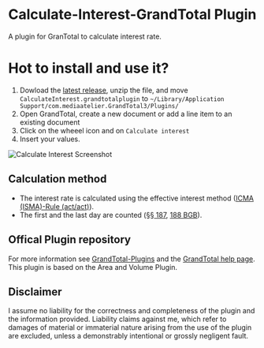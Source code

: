 # Calculate-Interest-GrandTotal Plugin
A plugin for GranTotal to calculate interest rate.

# Hot to install and use it?
1. Dowload the [latest release](https://github.com/jajoho/Calculate-Interest-GrandTotal-Plugin/releases), unzip the file, and move <code>CalculateInterest.grandtotalplugin</code> to <code>~/Library/Application Support/com.mediaatelier.GrandTotal3/Plugins/</code>
2. Open GrandTotal, create a new document or add a line item to an existing document
3. Click on the wheeel icon and on <code>Calculate interest</code>
4. Insert your values.


![Calculate Interest Screenshot](https://user-images.githubusercontent.com/15175599/151969970-22a6bd5a-a078-4f07-b708-4ec4791d8a5c.png)


## Calculation method
- The interest rate is calculated using the effective interest method ([ICMA (ISMA)-Rule (act/act)](https://en.wikipedia.org/wiki/Day_count_convention#Actual_methods)).
- The first and the last day are counted ([§§ 187](https://www.gesetze-im-internet.de/bgb/__187.html), [188 BGB](https://www.gesetze-im-internet.de/bgb/__188.html)).

## Offical Plugin repository
For more information see [GrandTotal-Plugins](https://github.com/mediaatelier/GrandTotal-Plugins) and the [GrandTotal help page](https://www.mediaatelier.com/GrandTotal7/help/?lang=en).
This plugin is based on the Area and Volume Plugin.

## Disclaimer
I assume no liability for the correctness and completeness of the plugin and the information provided.
Liability claims against me, which refer to damages of material or immaterial nature arising from the use of the plugin are excluded, unless a demonstrably intentional or grossly negligent fault.
